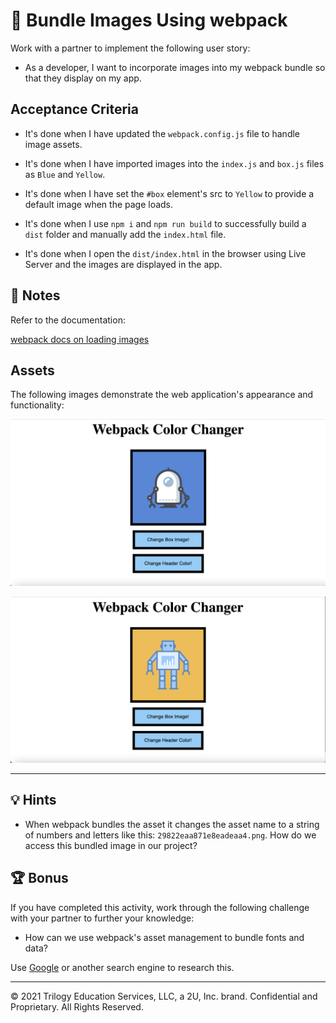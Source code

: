 # 📖 Bundle Images Using webpack

Work with a partner to implement the following user story:

* As a developer, I want to incorporate images into my webpack bundle so that they display on my app.

## Acceptance Criteria

* It's done when I have updated the `webpack.config.js` file to handle image assets.

* It's done when I have imported images into the `index.js` and `box.js` files as `Blue` and `Yellow`.

* It's done when I have set the `#box` element's src to `Yellow` to provide a default image when the page loads.

* It's done when I use `npm i` and `npm run build` to successfully build a `dist` folder and manually add the `index.html` file.

* It's done when I open the `dist/index.html` in the browser using Live Server and the images are displayed in the app.

## 📝 Notes

Refer to the documentation:

[webpack docs on loading images](https://webpack.js.org/guides/asset-management/#loading-images)

## Assets

The following images demonstrate the web application's appearance and functionality:

![Screenshot showing app displaying blue robot](./assets/displaying-blue-robot.png)

![Screenshot showing app displaying yellow robot](./assets/displaying-yellow-robot.png)

---

## 💡 Hints

* When webpack bundles the asset it changes the asset name to a string of numbers and letters like this: `29822eaa871e8eadeaa4.png`. How do we access this bundled image in our project?

## 🏆 Bonus

If you have completed this activity, work through the following challenge with your partner to further your knowledge:

* How can we use webpack's asset management to bundle fonts and data?

Use [Google](https://www.google.com) or another search engine to research this.

---
© 2021 Trilogy Education Services, LLC, a 2U, Inc. brand. Confidential and Proprietary. All Rights Reserved.
